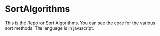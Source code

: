 # SortAlgorithms
This is the Repo for Sort Algorithms. You can see the code for the various sort methods. The language is in javascript. 
